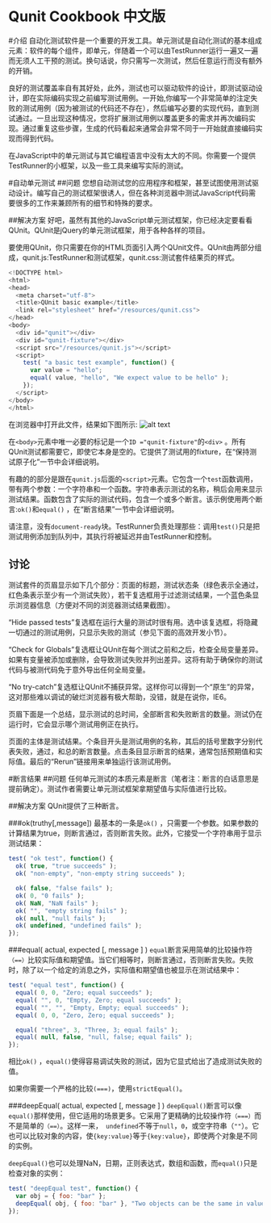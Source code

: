 Qunit Cookbook 中文版
=============

#介绍
自动化测试软件是一个重要的开发工具。单元测试是自动化测试的基本组成元素：软件的每个组件，即单元，伴随着一个可以由TestRunner运行一遍又一遍而无须人工干预的测试。换句话说，你只需写一次测试，然后任意运行而没有额外的开销。

良好的测试覆盖率自有其好处，此外，测试也可以驱动软件的设计，即测试驱动设计，即在实际编码实现之前编写测试用例。一开始,你编写一个非常简单的注定失败的测试用例（因为被测试的代码还不存在），然后编写必要的实现代码，直到测试通过。一旦出现这种情况，您将扩展测试用例以覆盖更多的需求并再次编码实现。通过重复这些步骤，生成的代码看起来通常会非常不同于一开始就直接编码实现而得到代码。

在JavaScript中的单元测试与其它编程语言中没有太大的不同。你需要一个提供TestRunner的小框架，以及一些工具来编写实际的测试。

#自动单元测试
##问题
您想自动测试您的应用程序和框架，甚至试图使用测试驱动设计。编写自己的测试框架很诱人，但在各种浏览器中测试JavaScript代码需要很多的工作来兼顾所有的细节和特殊的要求。

##解决方案
好吧，虽然有其他的JavaScript单元测试框架，你已经决定要看看QUnit。QUnit是jQuery的单元测试框架，用于各种各样的项目。

要使用QUnit，你只需要在你的HTML页面引入两个QUnit文件。QUnit由两部分组成，qunit.js:TestRunner和测试框架，qunit.css:测试套件结果页的样式。

```javascript
<!DOCTYPE html>
<html>
<head>
  <meta charset="utf-8">
  <title>QUnit basic example</title>
  <link rel="stylesheet" href="/resources/qunit.css">
</head>
<body>
  <div id="qunit"></div>
  <div id="qunit-fixture"></div>
  <script src="/resources/qunit.js"></script>
  <script>
    test( "a basic test example", function() {
      var value = "hello";
      equal( value, "hello", "We expect value to be hello" );
    });
  </script>
</body>
</html>
```

在浏览器中打开此文件，结果如下图所示:
![alt text](https://raw.github.com/cssrain/qunitcookbook/master/src/qunit_1.png "测试结果1")

在`<body>`元素中唯一必要的标记是一个`ID ="qunit-fixture"`的`<div>` 。所有QUnit测试都需要它，即使它本身是空的。它提供了测试用的fixture，在“保持测试原子化”一节中会详细说明。

有趣的的部分是跟在`qunit.js`后面的`<script>`元素。它包含一个`test`函数调用，带有两个参数：一个字符串和一个函数。字符串表示测试的名称，稍后会用来显示测试结果。函数包含了实际的测试代码，包含一个或多个断言。该示例使用两个断言:`ok()`和`equal()` ，在“断言结果”一节中会详细说明。

请注意，没有`document-ready`块。TestRunner负责处理那些：调用`test()`只是把测试用例添加到队列中，其执行将被延迟并由TestRunner和控制。

## 讨论
测试套件的页眉显示如下几个部分：页面的标题，测试状态条（绿色表示全通过，红色条表示至少有一个测试失败），若干复选框用于过滤测试结果，一个蓝色条显示浏览器信息（方便对不同的浏览器测试结果截图）。

“Hide passed tests”复选框在运行大量的测试时很有用。选中该复选框，将隐藏一切通过的测试用例，只显示失败的测试（参见下面的高效开发小节）。

“Check for Globals”复选框让QUnit在每个测试之前和之后，检查全局变量差异。如果有变量被添加或删除，会导致测试失败并列出差异。这将有助于确保你的测试代码与被测代码免于意外导出任何全局变量。

“No try-catch”复选框让QUnit不捕获异常。这样你可以得到一个“原生”的异常，这对那些难以调试的破烂浏览器有极大帮助，没错，就是在说你，IE6。

页眉下面是一个总结，显示测试的总时间，全部断言和失败断言的数量。测试仍在运行时，它会显示哪个测试用例正在执行。

页面的主体是测试结果。个条目开头是测试用例的名称，其后的括号里数字分别代表失败，通过，和总的断言数量。点击条目显示断言的结果，通常包括预期值和实际值。最后的“Rerun”链接用来单独运行该测试用例。


#断言结果
##问题
任何单元测试的本质元素是断言（笔者注：断言的白话意思是提前确定）。测试作者需要让单元测试框架拿期望值与实际值进行比较。

##解决方案
QUnit提供了三种断言。

###ok(truthy[,message])
最基本的一条是`ok()` ，只需要一个参数。如果参数的计算结果为true，则断言通过，否则断言失败。此外，它接受一个字符串用于显示测试结果：
```javascript
test( "ok test", function() {
  ok( true, "true succeeds" );
  ok( "non-empty", "non-empty string succeeds" );

  ok( false, "false fails" );
  ok( 0, "0 fails" );
  ok( NaN, "NaN fails" );
  ok( "", "empty string fails" );
  ok( null, "null fails" );
  ok( undefined, "undefined fails" );
});
```

###equal( actual, expected [, message ] )
`equal`断言采用简单的比较操作符`（==）`比较实际值和期望值。当它们相等时，则断言通过，否则断言失败。失败时，除了以一个给定的消息之外，实际值和期望值也被显示在测试结果中：
```javascript
test( "equal test", function() {
  equal( 0, 0, "Zero; equal succeeds" );
  equal( "", 0, "Empty, Zero; equal succeeds" );
  equal( "", "", "Empty, Empty; equal succeeds" );
  equal( 0, 0, "Zero, Zero; equal succeeds" );

  equal( "three", 3, "Three, 3; equal fails" );
  equal( null, false, "null, false; equal fails" );
});
```
相比`ok()` ，`equal()`使得容易调试失败的测试，因为它显式给出了造成测试失败的值。

如果你需要一个严格的比较`(===)`，使用`strictEqual()`。

###deepEqual( actual, expected [, message ] )
`deepEqual()`断言可以像`equal()`那样使用，但它适用的场景更多。它采用了更精确的比较操作符`（===）`而不是简单的`（==）`。这样一来，` undefined`不等于`null`，`0`，或空字符串（`""`）。它也可以比较对象的内容，使`{key:value}`等于`{key:value}`，即使两个对象是不同的实例。

`deepEqual()`也可以处理NaN，日期，正则表达式，数组和函数，而`equal()`只是检查对象的实例：
```javascript
test( "deepEqual test", function() {
  var obj = { foo: "bar" };
  deepEqual( obj, { foo: "bar" }, "Two objects can be the same in value" );
});
```


